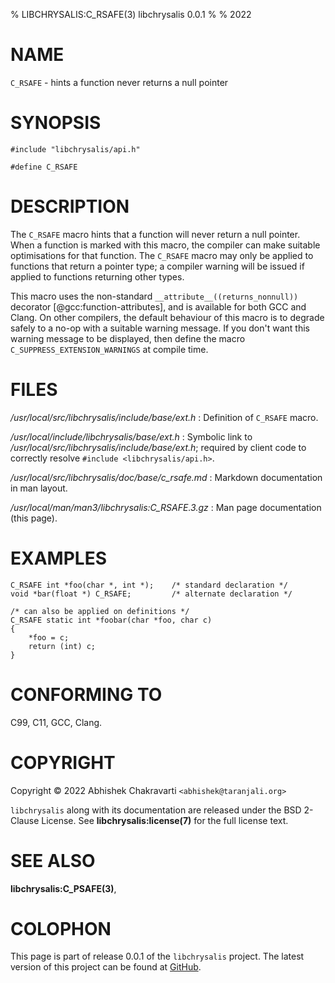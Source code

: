 % LIBCHRYSALIS:C_RSAFE(3) libchrysalis 0.0.1
%
% 2022


# NAME

`C_RSAFE` - hints a function never returns a null pointer


# SYNOPSIS

```
#include "libchrysalis/api.h"

#define C_RSAFE
```
 

# DESCRIPTION

The `C_RSAFE` macro hints that a function will never return a null pointer. When
a function is marked with this macro, the compiler can make suitable
optimisations for that function. The `C_RSAFE` macro may only be applied to
functions that return a pointer type; a compiler warning will be issued if
applied to functions returning other types.

This macro uses the non-standard `__attribute__((returns_nonnull))` decorator
[@gcc:function-attributes], and is available for both GCC and Clang. On other
compilers, the default behaviour of this macro is to degrade safely to a no-op
with a suitable warning message. If you don't want this warning message to be
displayed, then define the macro `C_SUPPRESS_EXTENSION_WARNINGS` at compile
time.


# FILES

*/usr/local/src/libchrysalis/include/base/ext.h*
: Definition of `C_RSAFE` macro.

*/usr/local/include/libchrysalis/base/ext.h*
: Symbolic link to */usr/local/src/libchrysalis/include/base/ext.h*; required by
client code to correctly resolve `#include <libchrysalis/api.h>`.

*/usr/local/src/libchrysalis/doc/base/c_rsafe.md*
: Markdown documentation in man layout.

*/usr/local/man/man3/libchrysalis:C_RSAFE.3.gz*
: Man page documentation (this page).


# EXAMPLES

```
C_RSAFE int *foo(char *, int *);    /* standard declaration */
void *bar(float *) C_RSAFE;         /* alternate declaration */

/* can also be applied on definitions */
C_RSAFE static int *foobar(char *foo, char c)
{
	*foo = c;
	return (int) c;
}
```


# CONFORMING TO

C99, C11, GCC, Clang.


# COPYRIGHT

Copyright &copy; 2022 Abhishek Chakravarti `<abhishek@taranjali.org>`

`libchrysalis` along with its documentation are released under the BSD 2-Clause
License. See **libchrysalis:license(7)** for the full license text.


# SEE ALSO

**libchrysalis:C_PSAFE(3)**, 


# COLOPHON

This page is part of release 0.0.1 of the `libchrysalis` project. The latest
version of this project can be found at
[GitHub](https://github.com/achakravarti/libchrysalis).

